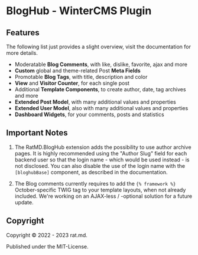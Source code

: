 BlogHub - WinterCMS Plugin
===========================

Features
--------
The following list just provides a slight overview, visit the documentation for more details.

- Moderatable **Blog Comments**, with like, dislike, favorite, ajax and more
- **Custom** global and theme-related Post **Meta Fields**
- Promotable **Blog Tags**, with title, description and color
- **View** and **Visitor Counter**, for each single post
- Additional **Template Components**, to create author, date, tag archives and more
- **Extended Post Model**, with many additional values and properties
- **Extended User Model**, also with many additional values and properties
- **Dashboard Widgets**, for your comments, posts and statistics


Important Notes
---------------
1. The RatMD.BlogHub extension adds the possibility to use author archive pages. It is highly 
recommended using the "Author Slug" field for each backend user so that the login name - which would 
be used instead - is not disclosed. You can also disable the use of the login name with the 
`[bloghubBase]` component, as described in the documentation.

2. The Blog comments currently requires to add the `{% framework %}` October-specific TWIG tag to 
your template layouts, when not already included. We're working on an AJAX-less / -optional 
solution for a future update.

Copyright
---------
Copyright © 2022 - 2023 rat.md.

Published under the MIT-License.
